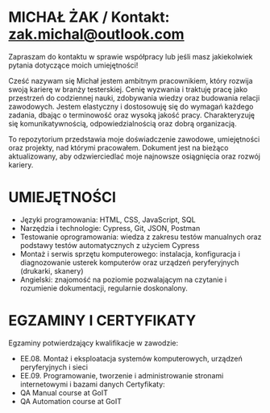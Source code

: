 # MICHAŁ ŻAK / Kontakt: zak.michal@outlook.com 
Zapraszam do kontaktu w sprawie współpracy lub jeśli masz jakiekolwiek pytania dotyczące moich umiejętności!  

Cześć nazywam się Michał jestem ambitnym pracownikiem, który rozwija swoją karierę w branży testerskiej. 
Cenię wyzwania i traktuję pracę jako przestrzeń do codziennej nauki, zdobywania wiedzy oraz budowania relacji zawodowych.
Jestem elastyczny i dostosowuję się do wymagań każdego zadania, dbając o terminowość oraz wysoką jakość pracy. 
Charakteryzuję się komunikatywnością, odpowiedzialnością oraz dobrą organizacją.

To repozytorium przedstawia moje doświadczenie zawodowe, umiejętności oraz projekty, nad którymi pracowałem. 
Dokument jest na bieżąco aktualizowany, aby odzwierciedlać moje najnowsze osiągnięcia oraz rozwój kariery.


# UMIEJĘTNOŚCI 

- Języki programowania: HTML, CSS, JavaScript, SQL
- Narzędzia i technologie: Cypress, Git, JSON, Postman
- Testowanie oprogramowania: wiedza z zakresu testów manualnych oraz podstawy testów automatycznych z użyciem Cypress
- Montaż i serwis sprzętu komputerowego: instalacja, konfiguracja i diagnozowanie usterek komputerów oraz urządzeń peryferyjnych (drukarki, skanery)
- Angielski: znajomość na poziomie pozwalającym na czytanie i rozumienie dokumentacji, regularnie doskonalony.  


# EGZAMINY I CERTYFIKATY 
 
Egzaminy potwierdzający kwalifikacje w zawodzie:
-	EE.08. Montaż i eksploatacja systemów komputerowych, urządzeń peryferyjnych i sieci
-	EE.09. Programowanie, tworzenie i administrowanie stronami internetowymi i bazami danych
Certyfikaty:
-	QA Manual course at GoIT 
-	QA Automation course at GoIT 



